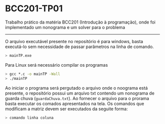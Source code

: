 # BCC201-TP01
Trabalho prático da matéria BCC201 (Introdução à programação), onde foi implementado um nonograma e um solver para o problema

---

O arquivo executável presente no repositório é para windows, basta executá-lo sem necessidade de passar parâmetros na linha de comando.

```bash
> mainTP.exe
```

Para Linux será necessário compilar os programas

```bash
> gcc *.c -o mainTP -Wall
> ./mainTP
```

Ao iniciar o programa será pergutado o arquivo onde o noograma está presente, o repositório possui um arquivo txt contendo um nonograma de guarda chuva (`guardaChuva.txt`). Ao fornecer o arquivo para o prorama basta executar os comados apresentados na tela.
Os comandos que modificam a matriz devem ser executados da seguite forma:

```bash
> comando linha coluna
```
